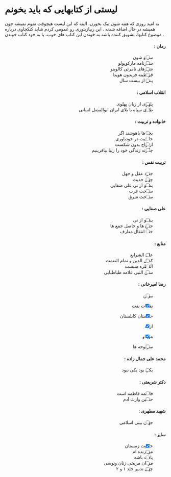 # لیستی از کتابهایی که باید بخونم
به امید روزی که همه شون تیک بخورن، البته که این لیست هیچوقت تموم نمیشه چون همیشه در حال اضافه شدنه . 
این ریپازیتوری رو عمومی کردم شاید کنکجاوی درباره موضوع کتابها، تشویق کننده باشه به خوندن این کتاب های خوب، یا به خود کتاب خوندن .

<div dir="rtl">

#### رمان :
- [ ] سو وَ شون
- [ ] سفرنامه مارکوپولو
- [ ] شهرهای نامرئی کالوینو
- [ ] قرنطینه فریدون هویدا
- [ ] پس از بیست سال
  
#### انقلاب اسلامی :
- [ ] پلهوی از زبان پهلوی
- [ ] طلای سیاه یا بلای ایران ابوالفضل لسانی
  
#### خانواده و تربیت :
- [ ] بچه ها باهوشند اگر
- [ ] خلاقیت در خودباوری
- [ ] ازدواج بدون شکست
- [ ] چگونه زندگی خود را زیبا بیافرینیم
  
#### تربیت نفس :
- [ ] جنود عقل و جهل
- [ ] چهل حدیث
- [ ] بشنو از نی علی صفایی
- [ ] سیاحت غرب
- [ ] سیاحث شرق
  
#### علی صفایی :
- [ ] بشنو از نی
- [ ] جمع ها و حاصل جمع ها
- [ ] خط انتقال معارف
  
#### منابع :
- [ ] علل الشرایع
- [ ] کمال الدین و تمام النعمت
- [ ] القطره منبست
- [ ] سنن النبی علامه طباطبایی
  
#### رضا امیرخانی :
- [ ] بیوتن
- [x] نفحات نفت
- [x] جانستان کابلستان
- [x] از به
- [x] من او
- [ ] سرلوحه ها


#### محمد علی جمال زاده :
- [ ] یکی بود یکی نبود

#### دکتر شریعتی :
- [ ] فاطمه فاطمه است
- [ ] حسین وارث آدم

#### شهید مطهری :
- [ ] جهان بینی اسلامی

#### سایر‌ :
- [x] حکایت زمستان
- [ ] من زنده ام
- [ ] یادت باشه
- [ ] مردان مریخی زنان ونوسی
- [ ] چهل تدبیر جلد ۱ و ۲

</div>
